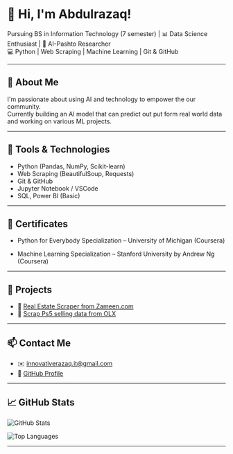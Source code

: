 # 👋 Hi, I'm Abdulrazaq!

Pursuing BS in Information Technology (7 semester) | 📊 Data Science Enthusiast | 🧠 AI-Pashto Researcher  
💻 Python | Web Scraping | Machine Learning | Git & GitHub

---

## 📌 About Me

I'm passionate about using AI and technology to empower the our community.  
Currently building an AI model that can predict out put form real world data and working on various ML projects.

---

## 🧰 Tools & Technologies

- Python (Pandas, NumPy, Scikit-learn)
- Web Scraping (BeautifulSoup, Requests)
- Git & GitHub
- Jupyter Notebook / VSCode
- SQL, Power BI (Basic)

---

## 🧾 Certificates

- Python for Everybody Specialization – University of Michigan (Coursera)

- Machine Learning Specialization – Stanford University by Andrew Ng (Coursera)

---

## 🚀 Projects

- 🔗 [Real Estate Scraper from Zameen.com](https://github.com/razaq090/realestate-data-scraper-from-zameen.com-website)
- 🔗 [Scrap Ps5 selling data from OLX](https://github.com/razaq090/olx-ps5-scraper)

---

## 📫 Contact Me

- ✉️ [innovativerazaq.it@gmail.com](mailto:innovativerazaq.it@gmail.com)
- 🔗 [GitHub Profile](https://github.com/razaq090)

---

## 📈 GitHub Stats

![GitHub Stats](https://github-readme-stats.vercel.app/api?username=razaq090&show_icons=true&theme=radical)

![Top Languages](https://github-readme-stats.vercel.app/api/top-langs/?username=razaq090&layout=compact&theme=radical)

---

